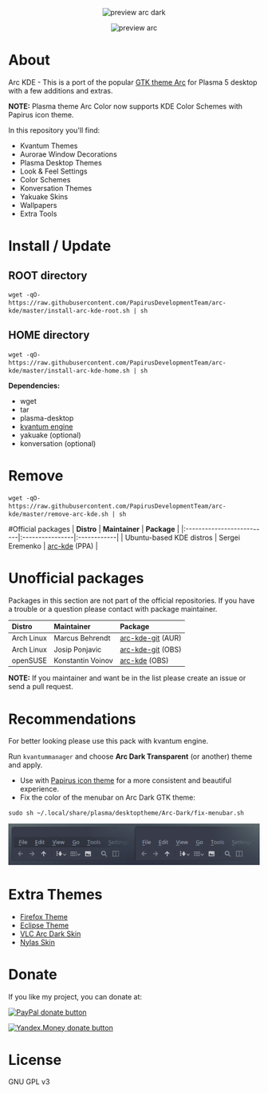 <p align="center">
  <img src="https://raw.githubusercontent.com/PapirusDevelopmentTeam/arc-kde/master/preview-arc-dark.png" alt="preview arc dark"/>
</p>
<p align="center">
  <img src="https://raw.githubusercontent.com/PapirusDevelopmentTeam/arc-kde/master/preview-arc.png" alt="preview arc"/>
</p>

# About
Arc KDE - This is a port of the popular [GTK theme Arc](https://github.com/horst3180/Arc-theme) for Plasma 5 desktop with a few additions and extras.

**NOTE:** Plasma theme Arc Color now supports KDE Color Schemes with Papirus icon theme.

In this repository you'll find:
- Kvantum Themes
- Aurorae Window Decorations
- Plasma Desktop Themes
- Look & Feel Settings
- Color Schemes
- Konversation Themes
- Yakuake Skins
- Wallpapers
- Extra Tools

# Install / Update
## ROOT directory
```
wget -qO- https://raw.githubusercontent.com/PapirusDevelopmentTeam/arc-kde/master/install-arc-kde-root.sh | sh
```
## HOME directory
```
wget -qO- https://raw.githubusercontent.com/PapirusDevelopmentTeam/arc-kde/master/install-arc-kde-home.sh | sh
```

**Dependencies:**
- wget
- tar
- plasma-desktop
- [kvantum engine](https://github.com/tsujan/Kvantum/tree/master/Kvantum)
- yakuake (optional)
- konversation (optional)

# Remove
```
wget -qO- https://raw.githubusercontent.com/PapirusDevelopmentTeam/arc-kde/master/remove-arc-kde.sh | sh
```

#Official packages
| **Distro**                | **Maintainer**  | **Package** |
|:--------------------------|:----------------|:------------|
| Ubuntu-based KDE distros  | Sergei Eremenko | [arc-kde](https://launchpad.net/~papirus/+archive/ubuntu/arc-kde) (PPA) |

# Unofficial packages
Packages in this section are not part of the official repositories. If you have a trouble or a question please contact with package maintainer.

| **Distro** | **Maintainer**    | **Package** |
|:-----------|:------------------|:------------|
| Arch Linux | Marcus Behrendt   | [arc-kde-git](https://aur.archlinux.org/packages/arc-kde-git/) (AUR) |
| Arch Linux | Josip Ponjavic    | [arc-kde-git](https://build.opensuse.org/package/show/home:metakcahura/arc-kde-git) (OBS) |
| openSUSE   | Konstantin Voinov | [arc-kde](https://build.opensuse.org/package/show/home:kill_it/arc-kde) (OBS) |

**NOTE:** If you maintainer and want be in the list please create an issue or send a pull request.

# Recommendations
For better looking please use this pack with kvantum engine.

Run `kvantummanager` and choose **Arc Dark Transparent** (or another) theme and apply.

- Use with [Papirus icon theme](https://github.com/PapirusDevelopmentTeam/papirus-icon-theme) for a more consistent and beautiful experience.
- Fix the color of the menubar on Arc Dark GTK theme:

```
sudo sh ~/.local/share/plasma/desktoptheme/Arc-Dark/fix-menubar.sh
```
![Screenshot](fix-menubar.png)

# Extra Themes
- [Firefox Theme](https://github.com/PapirusDevelopmentTeam/arc-kde/tree/master/extra/firefox)
- [Eclipse Theme](https://github.com/PapirusDevelopmentTeam/arc-kde/tree/master/extra/eclipse)
- [VLC Arc Dark Skin](https://github.com/varlesh/VLC-Arc-Dark)
- [Nylas Skin](https://github.com/varlesh/Nylas-Arc-Dark-Theme)

# Donate
If you like my project, you can donate at:

<span class="paypal"><a href="https://www.paypal.me/varlesh" title="Donate to this project using Paypal"><img src="https://www.paypalobjects.com/webstatic/mktg/Logo/pp-logo-100px.png" alt="PayPal donate button" /></a></span>

<span class="Yandex.Money"><a href="http://yasobe.ru/na/varlesh#form_submit" title="Donate to this project using Yandex.Money"><img src="https://money.yandex.ru/img/ym_logo.gif" alt="Yandex.Money donate button" /></a></span>

# License
GNU GPL v3
